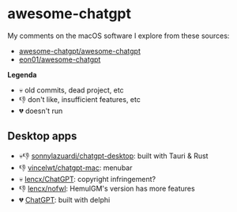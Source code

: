 # awesome-chatgpt

My comments on the macOS software I explore from these sources:

- [awesome-chatgpt/awesome-chatgpt](https://github.com/awesome-chatgpt/awesome-chatgpt)
- [eon01/awesome-chatgpt](https://github.com/eon01/awesome-chatgpt)

**Legenda**

- 💀 old commits, dead project, etc
- 👎 don't like, insufficient features, etc
- 💔 doesn't run

## Desktop apps

- 💀👎 [sonnylazuardi/chatgpt-desktop](https://github.com/sonnylazuardi/chatgpt-desktop): built with Tauri & Rust
- 👎 [vincelwt/chatgpt-mac](https://github.com/vincelwt/chatgpt-mac): menubar
- 💀 [lencx/ChatGPT](https://github.com/lencx/ChatGPT): copyright infringement?
- 👎 [lencx/nofwl](https://github.com/lencx/nofwl): HemulGM's version has more features
- 💔 [ChatGPT](https://github.com/HemulGM/ChatGPT): built with delphi
